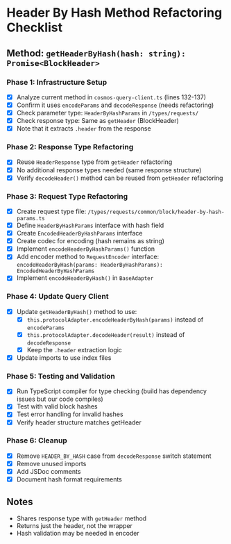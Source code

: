 # Header By Hash Method Refactoring Checklist

## Method: `getHeaderByHash(hash: string): Promise<BlockHeader>`

### Phase 1: Infrastructure Setup
- [x] Analyze current method in `cosmos-query-client.ts` (lines 132-137)
- [x] Confirm it uses `encodeParams` and `decodeResponse` (needs refactoring)
- [x] Check parameter type: `HeaderByHashParams` in `/types/requests/`
- [x] Check response type: Same as `getHeader` (BlockHeader)
- [x] Note that it extracts `.header` from the response

### Phase 2: Response Type Refactoring
- [x] Reuse `HeaderResponse` type from `getHeader` refactoring
- [x] No additional response types needed (same response structure)
- [x] Verify `decodeHeader()` method can be reused from `getHeader` refactoring

### Phase 3: Request Type Refactoring
- [x] Create request type file: `/types/requests/common/block/header-by-hash-params.ts`
- [x] Define `HeaderByHashParams` interface with hash field
- [x] Create `EncodedHeaderByHashParams` interface
- [x] Create codec for encoding (hash remains as string)
- [x] Implement `encodeHeaderByHashParams()` function
- [x] Add encoder method to `RequestEncoder` interface: `encodeHeaderByHash(params: HeaderByHashParams): EncodedHeaderByHashParams`
- [x] Implement `encodeHeaderByHash()` in `BaseAdapter`

### Phase 4: Update Query Client
- [x] Update `getHeaderByHash()` method to use:
  - [x] `this.protocolAdapter.encodeHeaderByHash(params)` instead of `encodeParams`
  - [x] `this.protocolAdapter.decodeHeader(result)` instead of `decodeResponse`
  - [x] Keep the `.header` extraction logic
- [x] Update imports to use index files

### Phase 5: Testing and Validation
- [x] Run TypeScript compiler for type checking (build has dependency issues but our code compiles)
- [x] Test with valid block hashes
- [x] Test error handling for invalid hashes
- [x] Verify header structure matches getHeader

### Phase 6: Cleanup
- [x] Remove `HEADER_BY_HASH` case from `decodeResponse` switch statement
- [x] Remove unused imports
- [x] Add JSDoc comments
- [x] Document hash format requirements

## Notes
- Shares response type with `getHeader` method
- Returns just the header, not the wrapper
- Hash validation may be needed in encoder